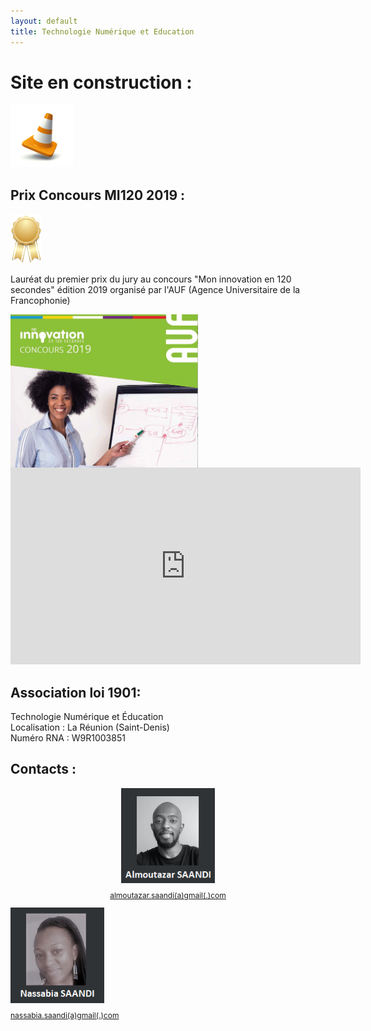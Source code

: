 ```yaml
---
layout: default
title: Technologie Numérique et Education
---
```


# Site en construction : <br>

<img src="local/images/plot.jpg" width="100">

## Prix Concours MI120 2019 :

<img src="local/images/first.png" width="50">

Lauréat du premier prix du jury au concours "Mon innovation en 120 secondes" édition 2019 organisé par l'AUF (Agence Universitaire de la Francophonie)

<img align="center" src="local/images/mi120.png" width="300">
<iframe width="560" height="315" src="https://www.youtube.com/embed/NYQ_1Bn3K4M" frameborder="0" allow="accelerometer; autoplay; encrypted-media; gyroscope; picture-in-picture" allowfullscreen></iframe>

## Association loi 1901:

Technologie Numérique et Éducation <br>
Localisation : La Réunion (Saint-Denis) <br>
Numéro RNA : W9R1003851 <br>

## Contacts :

<div class="row">
  <div align="center" class="column">
    <img align="center" src="local/images/al.png" width="150">
    <p style="font-size:12px"><u>almoutazar.saandi(a)gmail(.)com</u></p>
  </div>
  <div class="column">
    <img align="center" src="local/images/na.png" width="150">
    <p style="font-size:12px"><u>nassabia.saandi(a)gmail(.)com</u></p>
  </div>
</div>

